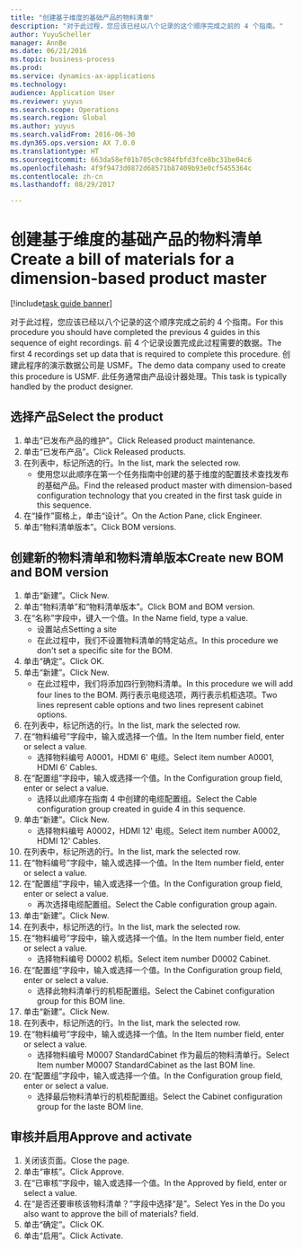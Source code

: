 ```yaml
--- 
title: "创建基于维度的基础产品的物料清单"
description: "对于此过程，您应该已经以八个记录的这个顺序完成之前的 4 个指南。"
author: YuyuScheller
manager: AnnBe
ms.date: 06/21/2016
ms.topic: business-process
ms.prod: 
ms.service: dynamics-ax-applications
ms.technology: 
audience: Application User
ms.reviewer: yuyus
ms.search.scope: Operations
ms.search.region: Global
ms.author: yuyus
ms.search.validFrom: 2016-06-30
ms.dyn365.ops.version: AX 7.0.0
ms.translationtype: HT
ms.sourcegitcommit: 663da58ef01b705c0c984fbfd3fce8bc31be04c6
ms.openlocfilehash: 4f9f9473d0872d68571b87409b93e0cf5455364c
ms.contentlocale: zh-cn
ms.lasthandoff: 08/29/2017

---
```

# <a name="create-a-bill-of-materials-for-a-dimension-based-product-master"></a><span data-ttu-id="dfd6e-103">创建基于维度的基础产品的物料清单</span><span class="sxs-lookup"><span data-stu-id="dfd6e-103">Create a bill of materials for a dimension-based product master</span></span>

[!include[task guide banner](../../includes/task-guide-banner.md)]

<span data-ttu-id="dfd6e-104">对于此过程，您应该已经以八个记录的这个顺序完成之前的 4 个指南。</span><span class="sxs-lookup"><span data-stu-id="dfd6e-104">For this procedure you should have completed the previous 4 guides in this sequence of eight recordings.</span></span> <span data-ttu-id="dfd6e-105">前 4 个记录设置完成此过程需要的数据。</span><span class="sxs-lookup"><span data-stu-id="dfd6e-105">The first 4 recordings set up data that is required to complete this procedure.</span></span> <span data-ttu-id="dfd6e-106">创建此程序的演示数据公司是 USMF。</span><span class="sxs-lookup"><span data-stu-id="dfd6e-106">The demo data company used to create this procedure is USMF.</span></span> <span data-ttu-id="dfd6e-107">此任务通常由产品设计器处理。</span><span class="sxs-lookup"><span data-stu-id="dfd6e-107">This task is typically handled by the product designer.</span></span>


## <a name="select-the-product"></a><span data-ttu-id="dfd6e-108">选择产品</span><span class="sxs-lookup"><span data-stu-id="dfd6e-108">Select the product</span></span>
1. <span data-ttu-id="dfd6e-109">单击“已发布产品的维护”。</span><span class="sxs-lookup"><span data-stu-id="dfd6e-109">Click Released product maintenance.</span></span>
2. <span data-ttu-id="dfd6e-110">单击“已发布产品”。</span><span class="sxs-lookup"><span data-stu-id="dfd6e-110">Click Released products.</span></span>
3. <span data-ttu-id="dfd6e-111">在列表中，标记所选的行。</span><span class="sxs-lookup"><span data-stu-id="dfd6e-111">In the list, mark the selected row.</span></span>
    * <span data-ttu-id="dfd6e-112">使用您以此顺序在第一个任务指南中创建的基于维度的配置技术查找发布的基础产品。</span><span class="sxs-lookup"><span data-stu-id="dfd6e-112">Find the released product master with dimension-based configuration technology that you created in the first task guide in this sequence.</span></span>  
4. <span data-ttu-id="dfd6e-113">在“操作”窗格上，单击“设计”。</span><span class="sxs-lookup"><span data-stu-id="dfd6e-113">On the Action Pane, click Engineer.</span></span>
5. <span data-ttu-id="dfd6e-114">单击“物料清单版本”。</span><span class="sxs-lookup"><span data-stu-id="dfd6e-114">Click BOM versions.</span></span>

## <a name="create-new-bom-and-bom-version"></a><span data-ttu-id="dfd6e-115">创建新的物料清单和物料清单版本</span><span class="sxs-lookup"><span data-stu-id="dfd6e-115">Create new BOM and BOM version</span></span>
1. <span data-ttu-id="dfd6e-116">单击“新建”。</span><span class="sxs-lookup"><span data-stu-id="dfd6e-116">Click New.</span></span>
2. <span data-ttu-id="dfd6e-117">单击“物料清单”和“物料清单版本”。</span><span class="sxs-lookup"><span data-stu-id="dfd6e-117">Click BOM and BOM version.</span></span>
3. <span data-ttu-id="dfd6e-118">在“名称”字段中，键入一个值。</span><span class="sxs-lookup"><span data-stu-id="dfd6e-118">In the Name field, type a value.</span></span>
    * <span data-ttu-id="dfd6e-119">设置站点</span><span class="sxs-lookup"><span data-stu-id="dfd6e-119">Setting a site</span></span>  
    * <span data-ttu-id="dfd6e-120">在此过程中，我们不设置物料清单的特定站点。</span><span class="sxs-lookup"><span data-stu-id="dfd6e-120">In this procedure we don't set a specific site for the BOM.</span></span>  
4. <span data-ttu-id="dfd6e-121">单击“确定”。</span><span class="sxs-lookup"><span data-stu-id="dfd6e-121">Click OK.</span></span>
5. <span data-ttu-id="dfd6e-122">单击“新建”。</span><span class="sxs-lookup"><span data-stu-id="dfd6e-122">Click New.</span></span>
    * <span data-ttu-id="dfd6e-123">在此过程中，我们将添加四行到物料清单。</span><span class="sxs-lookup"><span data-stu-id="dfd6e-123">In this procedure we will add four lines to the BOM.</span></span> <span data-ttu-id="dfd6e-124">两行表示电缆选项，两行表示机柜选项。</span><span class="sxs-lookup"><span data-stu-id="dfd6e-124">Two lines represent cable options and two lines represent cabinet options.</span></span>  
6. <span data-ttu-id="dfd6e-125">在列表中，标记所选的行。</span><span class="sxs-lookup"><span data-stu-id="dfd6e-125">In the list, mark the selected row.</span></span>
7. <span data-ttu-id="dfd6e-126">在“物料编号”字段中，输入或选择一个值。</span><span class="sxs-lookup"><span data-stu-id="dfd6e-126">In the Item number field, enter or select a value.</span></span>
    * <span data-ttu-id="dfd6e-127">选择物料编号 A0001，HDMI 6' 电缆。</span><span class="sxs-lookup"><span data-stu-id="dfd6e-127">Select item number A0001, HDMI 6' Cables.</span></span>  
8. <span data-ttu-id="dfd6e-128">在“配置组”字段中，输入或选择一个值。</span><span class="sxs-lookup"><span data-stu-id="dfd6e-128">In the Configuration group field, enter or select a value.</span></span>
    * <span data-ttu-id="dfd6e-129">选择以此顺序在指南 4 中创建的电缆配置组。</span><span class="sxs-lookup"><span data-stu-id="dfd6e-129">Select the Cable configuration group created in guide 4 in this sequence.</span></span>  
9. <span data-ttu-id="dfd6e-130">单击“新建”。</span><span class="sxs-lookup"><span data-stu-id="dfd6e-130">Click New.</span></span>
    * <span data-ttu-id="dfd6e-131">选择物料编号 A0002，HDMI 12' 电缆。</span><span class="sxs-lookup"><span data-stu-id="dfd6e-131">Select item number A0002, HDMI 12' Cables.</span></span>  
10. <span data-ttu-id="dfd6e-132">在列表中，标记所选的行。</span><span class="sxs-lookup"><span data-stu-id="dfd6e-132">In the list, mark the selected row.</span></span>
11. <span data-ttu-id="dfd6e-133">在“物料编号”字段中，输入或选择一个值。</span><span class="sxs-lookup"><span data-stu-id="dfd6e-133">In the Item number field, enter or select a value.</span></span>
12. <span data-ttu-id="dfd6e-134">在“配置组”字段中，输入或选择一个值。</span><span class="sxs-lookup"><span data-stu-id="dfd6e-134">In the Configuration group field, enter or select a value.</span></span>
    * <span data-ttu-id="dfd6e-135">再次选择电缆配置组。</span><span class="sxs-lookup"><span data-stu-id="dfd6e-135">Select the Cable configuration group again.</span></span>  
13. <span data-ttu-id="dfd6e-136">单击“新建”。</span><span class="sxs-lookup"><span data-stu-id="dfd6e-136">Click New.</span></span>
14. <span data-ttu-id="dfd6e-137">在列表中，标记所选的行。</span><span class="sxs-lookup"><span data-stu-id="dfd6e-137">In the list, mark the selected row.</span></span>
15. <span data-ttu-id="dfd6e-138">在“物料编号”字段中，输入或选择一个值。</span><span class="sxs-lookup"><span data-stu-id="dfd6e-138">In the Item number field, enter or select a value.</span></span>
    * <span data-ttu-id="dfd6e-139">选择物料编号 D0002 机柜。</span><span class="sxs-lookup"><span data-stu-id="dfd6e-139">Select item number D0002 Cabinet.</span></span>  
16. <span data-ttu-id="dfd6e-140">在“配置组”字段中，输入或选择一个值。</span><span class="sxs-lookup"><span data-stu-id="dfd6e-140">In the Configuration group field, enter or select a value.</span></span>
    * <span data-ttu-id="dfd6e-141">选择此物料清单行的机柜配置组。</span><span class="sxs-lookup"><span data-stu-id="dfd6e-141">Select the Cabinet configuration group for this BOM line.</span></span>  
17. <span data-ttu-id="dfd6e-142">单击“新建”。</span><span class="sxs-lookup"><span data-stu-id="dfd6e-142">Click New.</span></span>
18. <span data-ttu-id="dfd6e-143">在列表中，标记所选的行。</span><span class="sxs-lookup"><span data-stu-id="dfd6e-143">In the list, mark the selected row.</span></span>
19. <span data-ttu-id="dfd6e-144">在“物料编号”字段中，输入或选择一个值。</span><span class="sxs-lookup"><span data-stu-id="dfd6e-144">In the Item number field, enter or select a value.</span></span>
    * <span data-ttu-id="dfd6e-145">选择物料编号 M0007 StandardCabinet 作为最后的物料清单行。</span><span class="sxs-lookup"><span data-stu-id="dfd6e-145">Select Item number M0007 StandardCabinet as the last BOM line.</span></span>  
20. <span data-ttu-id="dfd6e-146">在“配置组”字段中，输入或选择一个值。</span><span class="sxs-lookup"><span data-stu-id="dfd6e-146">In the Configuration group field, enter or select a value.</span></span>
    * <span data-ttu-id="dfd6e-147">选择最后物料清单行的机柜配置组。</span><span class="sxs-lookup"><span data-stu-id="dfd6e-147">Select the Cabinet configuration group for the laste BOM line.</span></span>  

## <a name="approve-and-activate"></a><span data-ttu-id="dfd6e-148">审核并启用</span><span class="sxs-lookup"><span data-stu-id="dfd6e-148">Approve and activate</span></span>
1. <span data-ttu-id="dfd6e-149">关闭该页面。</span><span class="sxs-lookup"><span data-stu-id="dfd6e-149">Close the page.</span></span>
2. <span data-ttu-id="dfd6e-150">单击“审核”。</span><span class="sxs-lookup"><span data-stu-id="dfd6e-150">Click Approve.</span></span>
3. <span data-ttu-id="dfd6e-151">在“已审核”字段中，输入或选择一个值。</span><span class="sxs-lookup"><span data-stu-id="dfd6e-151">In the Approved by field, enter or select a value.</span></span>
4. <span data-ttu-id="dfd6e-152">在“是否还要审核该物料清单？”字段中选择“是”。</span><span class="sxs-lookup"><span data-stu-id="dfd6e-152">Select Yes in the Do you also want to approve the bill of materials? field.</span></span>
5. <span data-ttu-id="dfd6e-153">单击“确定”。</span><span class="sxs-lookup"><span data-stu-id="dfd6e-153">Click OK.</span></span>
6. <span data-ttu-id="dfd6e-154">单击“启用”。</span><span class="sxs-lookup"><span data-stu-id="dfd6e-154">Click Activate.</span></span>


